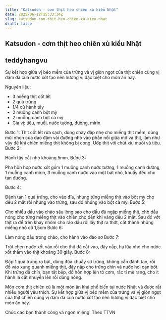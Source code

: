 ```yaml
---
title: "Katsudon - cơm thịt heo chiên xù kiểu Nhật"
date: 2025-06-12T15:33:34Z
slug: katsudon-com-thit-heo-chien-xu-kieu-nhat
draft: false
---
```


## Katsudon - cơm thịt heo chiên xù kiểu Nhật

## teddyhangvu

Sự kết hợp giữa vị béo mềm của trứng và vị giòn ngọt của thịt chiên cùng vị đậm đà của nước xốt tạo nên hương vị đặc biệt cho món ăn này.




 
 
Nguyên liệu:
- 3 miếng thịt cốt lết
- 2 quả trứng
- 1/4 củ hành tây
- 2 muỗng canh bột mỳ
- 2 muỗng canh bột cà mỳ
- Gia vị: tiêu, muối, nước tương, đường, mirin.
 
Bước 1: 
Thịt cốt lết rửa sạch, dùng chày đập nhẹ cho miếng thịt mềm, dùng mũi nhọn của dao đâm vài đường nhỏ vào phần nối giữa mỡ và thịt, làm như vậy để khi chiên miếng thịt không bị cong. Ướp thịt với chút xíu muối và tiêu.
 Bước 2: 

Hành tây cắt nhỏ khoảng 5mm.
 Bước 3: 

Pha hỗn hợp nước xốt gồm 1 muỗng canh nước tương, 1 muỗng canh đường, 1 muỗng canh mirin, 3 muỗng canh nước vào một bát nhỏ, khuấy đều cho tan đường.

Bước 4: 

Đánh tan 1 quả trứng, cho vào đĩa, nhúng từng miếng thịt vào bột mỳ cho đều 2 mặt rồi nhúng vào trứng, sau đó nhúng vào bột cà mỳ.
 Bước 5: 

Cho nhiều dầu vào chảo sâu lòng sao cho dầu đủ ngập miếng thịt, chờ dầu nóng cho từng miếng thịt vào chiên cho đến khi vàng đều 2 mặt. 
Sau đó vớt thịt ra để trên khay nhôm cho ráo dầu rồi lấy thịt ra thớt, cắt thành những miếng nhỏ cở 1,5cm
 Bước 6: 

Làm nóng dầu trong chảo, cho hành vào đảo sơ
 Bước 7: 

Trút chén nước xốt vào rồi cho thịt đã cắt vào, đậy nắp, hạ lửa nhỏ cho nước xốt thấm vào thịt khoảng 30 giây.
 Bước 8: 

Đập 1 quả trứng ra bát, dùng đũa khuấy sơ trứng, không cần đánh tan, rồi đổ vào xung quanh miếng thịt, đậy nắp cho trứng chín và nước hơi cạn bớt.
 Khi trứng đã chín, bạn tắt bếp, đổ hỗn hợp lên tô cơm, rắc tí mè rang, cho ít hành lá cắt nhuyễn lên rồi dùng nóng.
   
Món cơm thịt chiên xù là một món ăn khá phổ biến tại nước Nhật và được rất nhiều người yêu thích. Sự kết hợp giữa vị béo mềm của trứng và vị giòn ngọt của thịt chiên cùng vị đậm đà của nước xốt tạo nên hương vị đặc biệt cho món ăn này.


Chúc các bạn thành công và ngon miệng!
Theo TTVN